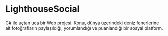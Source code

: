 # LighthouseSocial
C# ile uçtan uca bir Web projesi. Konu, dünya üzerindeki deniz fenerlerine ait fotoğrafların paylaşıldığı, yorumlandığı ve puanlandığı bir sosyal platform.
